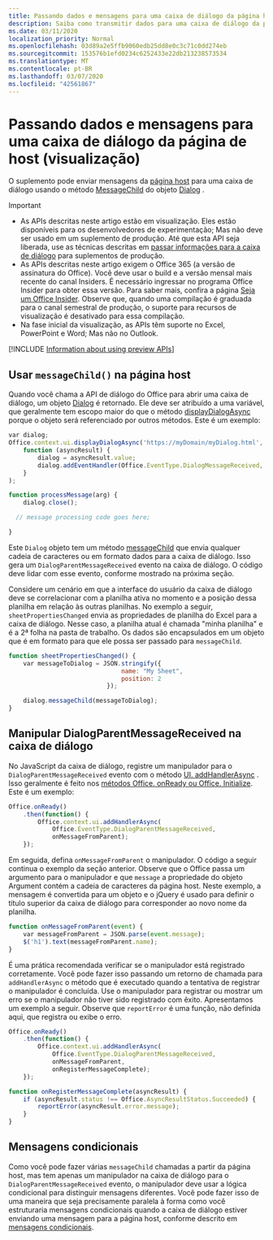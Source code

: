 ```yaml
---
title: Passando dados e mensagens para uma caixa de diálogo da página host
description: Saiba como transmitir dados para uma caixa de diálogo da página host usando as APIs messageChild e DialogParentMessageReceived
ms.date: 03/11/2020
localization_priority: Normal
ms.openlocfilehash: 03d89a2e5ffb9060edb25dd8e0c3c71c0dd274eb
ms.sourcegitcommit: 153576b1efd0234c6252433e22db213238573534
ms.translationtype: MT
ms.contentlocale: pt-BR
ms.lasthandoff: 03/07/2020
ms.locfileid: "42561867"
---
```

# <a name="passing-data-and-messages-to-a-dialog-box-from-its-host-page-preview"></a>Passando dados e mensagens para uma caixa de diálogo da página de host (visualização)

O suplemento pode enviar mensagens da [página host](dialog-api-in-office-add-ins.md#open-a-dialog-box-from-a-host-page) para uma caixa de diálogo usando o método [MessageChild](/javascript/api/office/office.dialog#messagechild-message-) do objeto [Dialog](/javascript/api/office/office.dialog) .

> [!Important]
>
> - As APIs descritas neste artigo estão em visualização. Eles estão disponíveis para os desenvolvedores de experimentação; Mas não deve ser usado em um suplemento de produção. Até que esta API seja liberada, use as técnicas descritas em [passar informações para a caixa de diálogo](dialog-api-in-office-add-ins.md#pass-information-to-the-dialog-box) para suplementos de produção.
> - As APIs descritas neste artigo exigem o Office 365 (a versão de assinatura do Office). Você deve usar o build e a versão mensal mais recente do canal Insiders. É necessário ingressar no programa Office Insider para obter essa versão. Para saber mais, confira a página [Seja um Office Insider](https://products.office.com/office-insider?tab=tab-1). Observe que, quando uma compilação é graduada para o canal semestral de produção, o suporte para recursos de visualização é desativado para essa compilação.
> - Na fase inicial da visualização, as APIs têm suporte no Excel, PowerPoint e Word; Mas não no Outlook.
>
> [!INCLUDE [Information about using preview APIs](../includes/using-preview-apis.md)]

## <a name="use-messagechild-from-the-host-page"></a>Usar `messageChild()` na página host

Quando você chama a API de diálogo do Office para abrir uma caixa de diálogo, um objeto [Dialog](/javascript/api/office/office.dialog) é retornado. Ele deve ser atribuído a uma variável, que geralmente tem escopo maior do que o método [displayDialogAsync](/javascript/api/office/office.ui#displaydialogasync-startaddress--callback-) porque o objeto será referenciado por outros métodos. Este é um exemplo:

```javascript
var dialog;
Office.context.ui.displayDialogAsync('https://myDomain/myDialog.html',
    function (asyncResult) {
        dialog = asyncResult.value;
        dialog.addEventHandler(Office.EventType.DialogMessageReceived, processMessage);
    }
);

function processMessage(arg) {
    dialog.close();

  // message processing code goes here;

}
```

Este `Dialog` objeto tem um método [messageChild](/javascript/api/office/office.dialog#messagechild-message-) que envia qualquer cadeia de caracteres ou em formato dados para a caixa de diálogo. Isso gera um `DialogParentMessageReceived` evento na caixa de diálogo. O código deve lidar com esse evento, conforme mostrado na próxima seção.

Considere um cenário em que a interface do usuário da caixa de diálogo deve se correlacionar com a planilha ativa no momento e a posição dessa planilha em relação às outras planilhas. No exemplo a seguir, `sheetPropertiesChanged` envia as propriedades de planilha do Excel para a caixa de diálogo. Nesse caso, a planilha atual é chamada "minha planilha" e é a 2ª folha na pasta de trabalho. Os dados são encapsulados em um objeto que é em formato para que ele possa ser passado para `messageChild`.

```javascript
function sheetPropertiesChanged() {
    var messageToDialog = JSON.stringify({
                               name: "My Sheet",
                               position: 2
                           });

    dialog.messageChild(messageToDialog);
}
```

## <a name="handle-dialogparentmessagereceived-in-the-dialog-box"></a>Manipular DialogParentMessageReceived na caixa de diálogo

No JavaScript da caixa de diálogo, registre um manipulador para o `DialogParentMessageReceived` evento com o método [UI. addHandlerAsync](/javascript/api/office/office.ui#addhandlerasync-eventtype--handler--options--callback-) . Isso geralmente é feito nos [métodos Office. onReady ou Office. Initialize](initialize-add-in.md). Este é um exemplo:

```javascript
Office.onReady()
    .then(function() {
        Office.context.ui.addHandlerAsync(
            Office.EventType.DialogParentMessageReceived,
            onMessageFromParent);
    });
```

Em seguida, defina `onMessageFromParent` o manipulador. O código a seguir continua o exemplo da seção anterior. Observe que o Office passa um argumento para o manipulador e que `message` a propriedade do objeto Argument contém a cadeia de caracteres da página host. Neste exemplo, a mensagem é convertida para um objeto e o jQuery é usado para definir o título superior da caixa de diálogo para corresponder ao novo nome da planilha.

```javascript
function onMessageFromParent(event) {
    var messageFromParent = JSON.parse(event.message);
    $('h1').text(messageFromParent.name);
}
```

É uma prática recomendada verificar se o manipulador está registrado corretamente. Você pode fazer isso passando um retorno de chamada para `addHandlerAsync` o método que é executado quando a tentativa de registrar o manipulador é concluída. Use o manipulador para registrar ou mostrar um erro se o manipulador não tiver sido registrado com êxito. Apresentamos um exemplo a seguir. Observe que `reportError` é uma função, não definida aqui, que registra ou exibe o erro.

```javascript
Office.onReady()
    .then(function() {
        Office.context.ui.addHandlerAsync(
            Office.EventType.DialogParentMessageReceived,
            onMessageFromParent,
            onRegisterMessageComplete);
    });

function onRegisterMessageComplete(asyncResult) {
    if (asyncResult.status !== Office.AsyncResultStatus.Succeeded) {
        reportError(asyncResult.error.message);
    }
}
```

## <a name="conditional-messaging"></a>Mensagens condicionais

Como você pode fazer várias `messageChild` chamadas a partir da página host, mas tem apenas um manipulador na caixa de diálogo para o `DialogParentMessageReceived` evento, o manipulador deve usar a lógica condicional para distinguir mensagens diferentes. Você pode fazer isso de uma maneira que seja precisamente paralela à forma como você estruturaria mensagens condicionais quando a caixa de diálogo estiver enviando uma mensagem para a página host, conforme descrito em [mensagens condicionais](dialog-api-in-office-add-ins.md#conditional-messaging).
